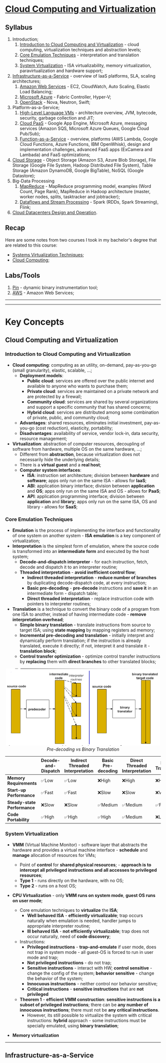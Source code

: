 # [Cloud Computing and Virtualization](https://fenix.tecnico.ulisboa.pt/disciplinas/AVExe23/2023-2024/2-semestre)

## Syllabus

1. Introduction;
   1. [Introduction to Cloud Computing and Virtualization](./01-1-introduction-to-cloud-computing-and-virtualization.md) - cloud computing, virtualization techniques and abstraction levels;
   2. [Core Emulation Techniques](./01-2-core-emulation-techniques.md) - interpretation and translation techniques;
   3. [System Virtualization](./01-3-system-virtualization.md) - ISA virtualizability, memory virtualization, paravirtualization and hardware support;
2. [Infrastructure-as-a-Service](./02-infrastructure-as-a-service.md) - overview of IaaS platforms, SLA, scaling architectures;
   1. [Amazon Web Services](./02-1-amazon-web-services.md) - EC2, CloudWatch, Auto Scaling, Elastic Load Balancing;
   2. [Microsoft Azure](./02-2-microsoft-azure.md) - Fabric Controller, Hyper-V;
   3. [OpenStack](./02-3-openstack.md) - Nova, Neutron, Swift;
3. Platform-as-a-Service;
   1. [High-Level Language VMs](./03-1-high-level-language-vms.md) - architecture overview, JVM, bytecode, security, garbage collection and JIT;
   2. [Cloud PaaS](./03-2-cloud-paas.md) - Google App Engine, Microsoft Azure, messaging services (Amazon SQS, Microsoft Azure Queues, Google Cloud Pub/Sub);
   3. [Function-as-a-Service](./03-3-function-as-a-service.md) - overview, platforms (AWS Lambda, Google Cloud Functions, Azure Functions, IBM OpenWhisk), design and implementation challenges, advanced FaaS apps (ExCamera and Lambada) and FaaS optimizations;
4. [Cloud Storage](./04-cloud-storage.md) - Object Storage (Amazon S3, Azure Blob Storage), File Storage (Google File System, Hadoop Distributed File System), Table Storage (Amazon DynamoDB, Google BigTable), NoSQL (Google Datastore);
5. Big-Data Processing
   1. [MapReduce](./05-big-data-processing-mapreduce.md) - MapReduce programming model, examples (Word Count, Page Rank), MapReduce in Hadoop architecture (master, worker nodes, splits, tasktracker and jobtracker);
   2. [Dataflows and Stream Processing](./05-2-dataflows-and-stream-processing.md) - Spark (RDDs, Spark Streaming), Flink;
6. [Cloud Datacenters Design and Operation](./06-cloud-datacenters-design-and-operation.md).

## Recap

Here are some notes from two courses I took in my bachelor's degree that are related to this course:

- [Systems Virtualization Techniques](https://github.com/andre-j3sus/isel-leic-notes/tree/main/5th-semester/tvs);
- [Cloud Computing](https://github.com/andre-j3sus/isel-leic-notes/tree/main/6th-semester/cn);

## Labs/Tools

1. [Pin](./labs/01-pin.md) - dynamic binary instrumentation tool;
2. [AWS](./labs/02-aws.md) - Amazon Web Services;

---

---

# Key Concepts

## Cloud Computing and Virtualization

### Introduction to Cloud Computing and Virtualization

- **Cloud computing**: computing as an utility, on-demand, pay-as-you-go (small granularity), elastic, scalable, ...;
  - **Deployment models**:
    - **Public cloud**: services are offered over the public internet and available to anyone who wants to purchase them;
    - **Private cloud**: services are maintained on a private network and are protected by a firewall;
    - **Community cloud**: services are shared by several organizations and support a specific community that has shared concerns;
    - **Hybrid cloud**: services are distributed among some combination of private, public, and community cloud;
  - **Advantages**: shared resources, eliminates initial investment, pay-as-you-go (cost reduction), elasticity, portability;
  - **Disadvantages**: availability of service, vendor lock-in, data security, resource management;
- **Virtualization**: abstraction of computer resources, decoupling of software from hardware, multiple OS on the same hardware, ...;
  - Different from **abstraction**, because virtualization does not necessarily hide the underlying details;
  - There is a **virtual guest** and a **real host**;
  - **Computer system interfaces**:
    - **ISA**: instruction set architecture; division between **hardware** and **software**; apps only run on the same ISA - allows for **IaaS**;
    - **ABI**: application binary interface; division between **application** and **OS**; apps only run on the same ISA and OS - allows for **PaaS**;
    - **API**: application programming interface; division between **application** and **library**; apps only run on the same ISA, OS and library - allows for **SaaS**;

### Core Emulation Techniques

- **Emulation** is the process of implementing the interface and functionality of one system on another system - **ISA emulation** is a key component of virtualization;
- **Interpretation** is the simplest form of emulation, where the source code is transformed into an **intermediate form** and executed by the host system;
  - **Decode-and-dispatch interpreter** - for each instruction, fetch, decode and dispatch it to an interpreter routine;
  - **Threaded interpretation** - **avoid inefficient control flow**;
    - **Indirect threaded interpretation** - **reduce number of branches** by duplicating decode-dispatch code, at every instruction;
    - **Basic pre-decoding** - **pre-decode** instructions and **save it** in an intermediate form - dispatch table;
    - **Direct threaded interpretation** - replace instruction code with pointers to interpreter routines;
- **Translation** is a technique to convert the binary code of a program from one ISA to another, instead of having intermediate code - **remove interpretation overhead**;
  - **Simple binary translation** - translate instructions from source to target ISA; using **state mapping** by mapping registers ad memory;
  - **Incremental pre-decoding and translation** - initially interpret and dynamically perform translation; if the instruction is already translated, execute it directly; if not, interpret it and translate it - **translation block**;
  - **Control transfer optimization** - optimize control transfer instructions by **replacing** them with **direct branches** to other translated blocks;

<p align="center">
  <img src="./imgs/predecoding_vs_binary_translation.png" alt="Pre-decoding vs Binary Translation" width="500px">
  <br>
  <em>Pre-decoding vs Binary Translation</em>
</p>

|                              | **Decode-and-Dispatch** | **Indirect Threaded Interpretation** | **Basic Pre-decoding** | **Direct Threaded Interpretation** | **Binary Translation** |
| ---------------------------- | ----------------------- | ------------------------------------ | ---------------------- | ---------------------------------- | ---------------------- |
| **Memory Requirements**      | ✅Low                   | ✅Low                                | ❌High                 | ❌High                             | ❌High                 |
| **Start-up Performance**     | ✅Fast                  | ✅Fast                               | ❌Slow                 | ❌Slow                             | ❌Very Slow            |
| **Steady-state Performance** | ❌Slow                  | ❌Slow                               | ✅Medium               | ✅Medium                           | ✅Fast                 |
| **Code Portability**         | ✅High                  | ✅High                               | ✅High                 | ✅Medium                           | ❌Low                  |

### System Virtualization

- **VMM** (Virtual Machine Monitor) - software layer that abstracts the hardware and provides a virtual machine interface - **schedule** and **manage** allocation of resources for VMs;
  - Point of **control** for **shared physical resources**; - **approach is to intercept all privileged instructions and all accesses to privileged resources**;
  - **Type 1** - runs directly on the hardware, with no OS;
  - **Type 2** - runs on a host OS;
- **CPU Virtualization** - only **VMM runs on system mode**, **guest OS runs on user mode**;

  - Core emulation techniques to **virtualize** the **ISA**;
    - **Well behaved ISA** - **efficiently virtualizable**; trap occurs naturally when emulation is needed, handler jumps to appropriate interpreter routine;
    - **Ill behaved ISA** - **not efficiently virtualizable**; trap does not occur naturally, need of **code discovery**;
  - Instructions:
    - **Privileged instructions** - **trap-and-emulate** if user mode, does not trap in system mode - all guest-OS is forced to run in user mode and trap;
    - **Not privileged instructions** - do not trap;
    - **Sensitive instructions** - interact with HW; **control sensitive** - change the config of the system; **behavior sensitive** - change the behavior of the system;
    - **Innocuous instructions** - neither control nor behavior sensitive;
    - **Critical instructions** - **sensitive instructions** that are **not privileged**
  - **Theorem 1** - **efficient VMM construction**: **sensitive instructions is a subset of privileged instructions**; there can be **any number of innocuous instructions**; there must not be **any critical instructions**.
    - However, its still possible to virtualize the system with critical instructions: **hybrid** approach - some instructions must be specially emulated, using **binary translation**;

- **Memory virtualization**

---

## Infrastructure-as-a-Service
